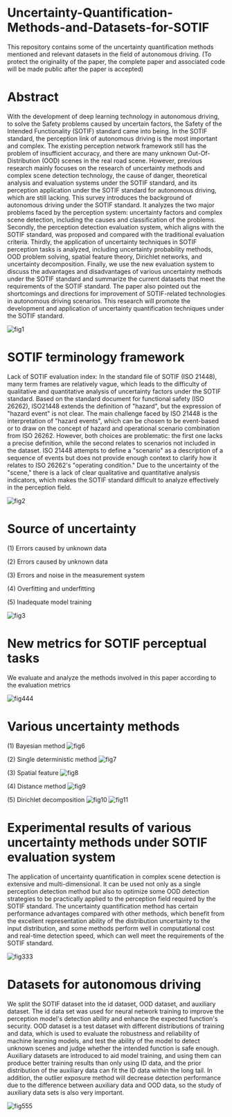 # Uncertainty-Quantification-Methods-and-Datasets-for-SOTIF
This repository contains some of the uncertainty quantification methods mentioned and relevant datasets in the field of autonomous driving. (To protect the originality of the paper, the complete paper and associated code will be made public after the paper is accepted)
# Abstract
With the development of deep learning technology in autonomous driving, to solve the Safety problems caused by uncertain factors, the Safety of the Intended Functionality (SOTIF) standard came into being. In the SOTIF standard, the perception link of autonomous driving is the most important and complex. The existing perception network framework still has the problem of insufficient accuracy, and there are many unknown Out-Of-Distribution (OOD) scenes in the real road scene. However, previous research mainly focuses on the research of uncertainty methods and complex scene detection technology, the cause of danger, theoretical analysis and evaluation systems under the SOTIF standard, and its perception application under the SOTIF standard for autonomous driving, which are still lacking. This survey introduces the background of autonomous driving under the SOTIF standard. It analyzes the two major problems faced by the perception system: uncertainty factors and complex scene detection, including the causes and classification of the problems. Secondly, the perception detection evaluation system, which aligns with the SOTIF standard, was proposed and compared with the traditional evaluation criteria. Thirdly, the application of uncertainty techniques in SOTIF perception tasks is analyzed, including uncertainty probability methods, OOD problem solving, spatial feature theory, Dirichlet networks, and uncertainty decomposition. Finally, we use the new evaluation system to discuss the advantages and disadvantages of various uncertainty methods under the SOTIF standard and summarize the current datasets that meet the requirements of the SOTIF standard. The paper also pointed out the shortcomings and directions for improvement of SOTIF-related technologies in autonomous driving scenarios. This research will promote the development and application of uncertainty quantification techniques under the SOTIF standard.

![fig1](https://github.com/user-attachments/assets/9219c69c-73a1-4bf2-9e53-3141b75f3127)

# SOTIF terminology framework
Lack of SOTIF evaluation index: In the standard file of SOTIF (ISO 21448), many term frames are relatively vague, which leads to the difficulty of qualitative and quantitative analysis of uncertainty factors under the SOTIF standard. Based on the standard document for functional safety (ISO 26262), ISO21448 extends the definition of "hazard", but the expression of "hazard event" is not clear. The main challenge faced by ISO 21448 is the interpretation of "hazard events", which can be chosen to be event-based or to draw on the concept of hazard and operational scenario combination from ISO 26262. However, both choices are problematic: the first one lacks a precise definition, while the second relates to scenarios not included in the dataset. ISO 21448 attempts to define a "scenario" as a description of a sequence of events but does not provide enough context to clarify how it relates to ISO 26262's "operating condition." Due to the uncertainty of the "scene," there is a lack of clear qualitative and quantitative analysis indicators, which makes the SOTIF standard difficult to analyze effectively in the perception field.

![fig2](https://github.com/user-attachments/assets/65fdd7b8-af07-4b05-928a-b58ff1409afe)

# Source of uncertainty
(1)	Errors caused by unknown data

(2) Errors caused by unknown data

(3) Errors and noise in the measurement system

(4) Overfitting and underfitting

(5) Inadequate model training

![fig3](https://github.com/user-attachments/assets/8eca9ba6-3bad-4a54-9859-4e12cb6d7390)

# New metrics for SOTIF perceptual tasks
We evaluate and analyze the methods involved in this paper according to the evaluation metrics

![fig444](https://github.com/user-attachments/assets/98d0e571-140c-48cf-bb51-4822b7a256fe)

# Various uncertainty methods
(1)	Bayesian method
![fig6](https://github.com/user-attachments/assets/20d671df-b170-4fa0-88ce-af8f42fca67a)

(2) Single deterministic method
![fig7](https://github.com/user-attachments/assets/8a445641-1b10-43a4-a162-3fc2ea3cade6)

(3) Spatial feature
![fig8](https://github.com/user-attachments/assets/042f3784-fdd6-43c2-beea-5a00cd673474)

(4) Distance method
![fig9](https://github.com/user-attachments/assets/a5488f37-a9e6-48a0-84c8-af3d4828b729)

(5) Dirichlet decomposition
![fig10](https://github.com/user-attachments/assets/6eb9a8e8-80c0-4540-95e8-0440adec3996)
![fig11](https://github.com/user-attachments/assets/cfc3a912-05f5-4a71-a89b-d725e886b581)

# Experimental results of various uncertainty methods under SOTIF evaluation system
The application of uncertainty quantification in complex scene detection is extensive and multi-dimensional. It can be used not only as a single perception detection method but also to optimize some OOD detection strategies to be practically applied to the perception field required by the SOTIF standard. The uncertainty quantification method has certain performance advantages compared with other methods, which benefit from the excellent representation ability of the distribution uncertainty to the input distribution, and some methods perform well in computational cost and real-time detection speed, which can well meet the requirements of the SOTIF standard. 

![fig333](https://github.com/user-attachments/assets/0beea30d-d63c-4137-9a9c-2ca5b8debd71)


# Datasets for autonomous driving
We split the SOTIF dataset into the id dataset, OOD dataset, and auxiliary dataset. The id data set was used for neural network training to improve the perception model's detection ability and enhance the expected function's security. OOD dataset is a test dataset with different distributions of training and data, which is used to evaluate the robustness and reliability of machine learning models, and test the ability of the model to detect unknown scenes and judge whether the intended function is safe enough. Auxiliary datasets are introduced to aid model training, and using them can produce better training results than only using ID data, and the prior distribution of the auxiliary data can fit the ID data within the long tail. In addition, the outlier exposure method will decrease detection performance due to the difference between auxiliary data and OOD data, so the study of auxiliary data sets is also very important.

![fig555](https://github.com/user-attachments/assets/e0d871a5-b807-4a08-a8ae-41077f8cac89)

